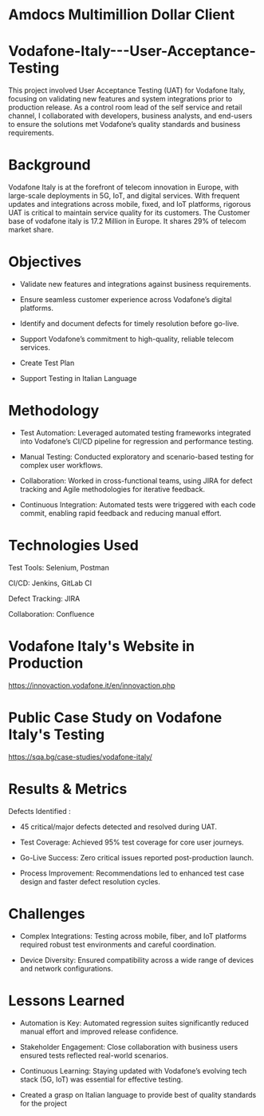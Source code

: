 # Amdocs Multimillion Dollar Client
# Vodafone-Italy---User-Acceptance-Testing 
This project involved User Acceptance Testing (UAT) for Vodafone Italy, focusing on validating new features and system integrations prior to production release. As a control room lead of the self service and retail channel, I collaborated with developers, business analysts, and end-users to ensure the solutions met Vodafone’s quality standards and business requirements.

# Background
Vodafone Italy is at the forefront of telecom innovation in Europe, with large-scale deployments in 5G, IoT, and digital services. With frequent updates and integrations across mobile, fixed, and IoT platforms, rigorous UAT is critical to maintain service quality for its customers. The Customer base of vodafone italy is 17.2 Million in Europe. It shares 29% of telecom market share. 

# Objectives
  
- Validate new features and integrations against business requirements.

- Ensure seamless customer experience across Vodafone’s digital platforms.

- Identify and document defects for timely resolution before go-live.

- Support Vodafone’s commitment to high-quality, reliable telecom services.

- Create Test Plan

- Support Testing in Italian Language 

# Methodology

 - Test Automation: Leveraged automated testing frameworks integrated into Vodafone’s CI/CD pipeline for regression and performance testing.

- Manual Testing: Conducted exploratory and scenario-based testing for complex user workflows.

- Collaboration: Worked in cross-functional teams, using JIRA for defect tracking and Agile methodologies for iterative feedback.

- Continuous Integration: Automated tests were triggered with each code commit, enabling rapid feedback and reducing manual effort.

 # Technologies Used

Test Tools: Selenium, Postman

CI/CD: Jenkins, GitLab CI

Defect Tracking: JIRA

Collaboration: Confluence

# Vodafone Italy's Website in Production 
https://innovaction.vodafone.it/en/innovaction.php

# Public Case Study on Vodafone Italy's Testing
https://sqa.bg/case-studies/vodafone-italy/

# Results & Metrics

Defects Identified : 

- 45 critical/major defects detected and resolved during UAT.

- Test Coverage: Achieved 95% test coverage for core user journeys.

- Go-Live Success: Zero critical issues reported post-production launch.

- Process Improvement: Recommendations led to enhanced test case design and faster defect resolution cycles.

# Challenges

- Complex Integrations: Testing across mobile, fiber, and IoT platforms required robust test environments and careful coordination.

- Device Diversity: Ensured compatibility across a wide range of devices and network configurations.

# Lessons Learned

- Automation is Key: Automated regression suites significantly reduced manual effort and improved release confidence.

- Stakeholder Engagement: Close collaboration with business users ensured tests reflected real-world scenarios.

- Continuous Learning: Staying updated with Vodafone’s evolving tech stack (5G, IoT) was essential for effective testing.

- Created a grasp on Italian language to provide best of quality standards for the project



